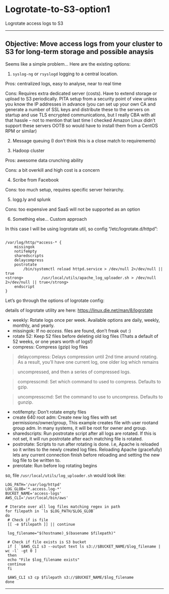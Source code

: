 # Logrotate-to-S3-option1
Logrotate access logs to S3

---
## Objective: Move access logs from your cluster to S3 for long-term storage and possible anaysis

Seems like a simple problem...  Here are the existing options:

1. `syslog-ng` or `rsyslogd` logging to a central location.

Pros: centralized logs, easy to analyse, near to real time

Cons: Requires extra dedicated server (costs). Have to extend storage or upload to S3 periodically. PITA setup from a security point of view unless you know the IP addresses in advance (you can set up your own CA and generate a number of SSL keys and distribute these to the servers on startup and use TLS encrypted communications, but I really CBA with all that hassle – not to mention that last time I checked Amazon Linux didn’t support these servers OOTB so would have to install them from a CentOS RPM or similar)

2. Message queuing
(I don’t think this is a close match to requirements)

3. Hadoop cluster

Pros: awesome data crunching ability

Cons: a bit overkill and high cost is a concern


4. Scribe from Facebook

Cons: too much setup, requires specific server heirarchy.


5. logg.ly and splunk

Cons: too expensive and SaaS will not be supported as an option


6. Something else… Custom approach

In this case I will be using logrotate util, so config “/etc/logrotate.d/httpd”:


```

/var/log/http/*access-* {
    missingok
    notifempty
    sharedscripts
    delaycompress
    postrotate
        /bin/systemctl reload httpd.service > /dev/null 2>/dev/null || true
<strong>        /usr/local/utils/apache_log_uploader.sh > /dev/null 2>/dev/null || true</strong>
    endscript
}

```


Let’s go through the options of logrotate config:

details of logrotate utility are here: https://linux.die.net/man/8/logrotate

- weekly: Rotate logs once per week. Available options are daily, weekly, monthly, and yearly.
- missingok: If no *access.* files are found, don’t freak out :)
- rotate 52: Keep 52 files before deleting old log files (Thats a default of 52 weeks, or one years worth of logs!)
- compress: Compress (gzip) log files

> delaycompress: Delays compression until 2nd time around rotating. As a result, you’ll have one current log, one older log which remains

> uncompressed, and then a series of compressed logs.

> compresscmd: Set which command to used to compress. Defaults to gzip.

> uncompresscmd: Set the command to use to uncompress. Defaults to gunzip.

- notifempty: Don’t rotate empty files
- create 640 root adm: Create new log files with set permissions/owner/group, This example creates file with user rootand group adm. In many systems, it will be root for owner and group.
- sharedscripts: Run postrotate script after all logs are rotated. If this is not set, it will run postrotate after each matching file is rotated.
- postrotate: Scripts to run after rotating is done. I.e, Apache is reloaded so it writes to the newly created log files. Reloading Apache (gracefully) lets any current connection finish before reloading and setting the new log file to be written to.
- prerotate: Run before log rotating begins


so, file `/usr/local/utils/log_uploader.sh` would look like:

```
LOG_PATH='/var/log/httpd'
LOG_GLOB='*.access.log-*'
BUCKET_NAME='access-logs'
AWS_CLI='/usr/local/bin/aws'
 
# Iterate over all log files matching regex in path
for filepath in `ls $LOG_PATH/$LOG_GLOB`
do
 # Check if is file
 [[ -e $filepath ]] || continue
 
 log_filename="$(hostname)_$(basename $filepath)"
 
 # Check if file exists is S3 bucket
 if [ `$AWS_CLI s3 --output text ls s3://$BUCKET_NAME/$log_filename | wc -l` -gt 0 ]
 then
 echo "File $log_filename exists"
 continue
 fi
 
 $AWS_CLI s3 cp $filepath s3://$BUCKET_NAME/$log_filename
done

```




---
